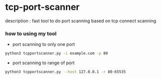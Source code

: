 # tcp-port-scanner
description : fast tool to do port scanning based on tcp connect scanning

### how to using my tool
* port scanning to only one port
```bash
python3 tcpportscanner.py -i example.com -p 80 
```
* port scanning to range of port
```bash
python3 tcpportscanner.py --host 127.0.0.1 -r 80-65535
```
